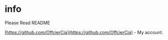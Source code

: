 # info
Please Read README


[https://github.com/OffcierCia](https://github.com/OffcierCia) - My account. 
